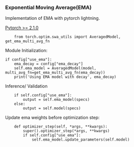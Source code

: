 
### Exponential Moving Average(EMA)
Implementation of EMA with pytorch lightning.


[Pytorch >= 2.1.0](https://pytorch.org/docs/stable/optim.html#weight-averaging-swa-and-ema)
```
    from torch.optim.swa_utils import AveragedModel, get_ema_multi_avg_fn
```

Module Initialization:
``` 
if config["use_ema"]:
    ema_decay = config["ema_decay"]
    self.ema_model = AveragedModel(model, multi_avg_fn=get_ema_multi_avg_fn(ema_decay))
    print('Using EMA model with decay', ema_decay)
```

Inference/ Validation
```
    if self.config["use_ema"]:
        output = self.ema_model(specs)
    else:
        output = self.model(specs)
```

Update ema weights before optimization step:
```
    def optimizer_step(self, *args, **kwargs):
        super().optimizer_step(*args, **kwargs)
        if self.config["use_ema"]:
            self.ema_model.update_parameters(self.model)
```